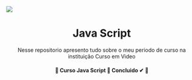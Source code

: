 <img src="https://img.shields.io/static/v1?label=Blog&message=Rocketseat&color=7159c1&style=for-the-badge&logo=ghost"/>

<h1 align="center">Java Script</h1>
<p align="center">Nesse repositorio apresento tudo sobre o meu periodo de curso na instituição Curso em Video</p>

<h4 align="center"> 
	🚧  Curso Java Script 🚀 Concluido ✔ 🚧
</h4>
